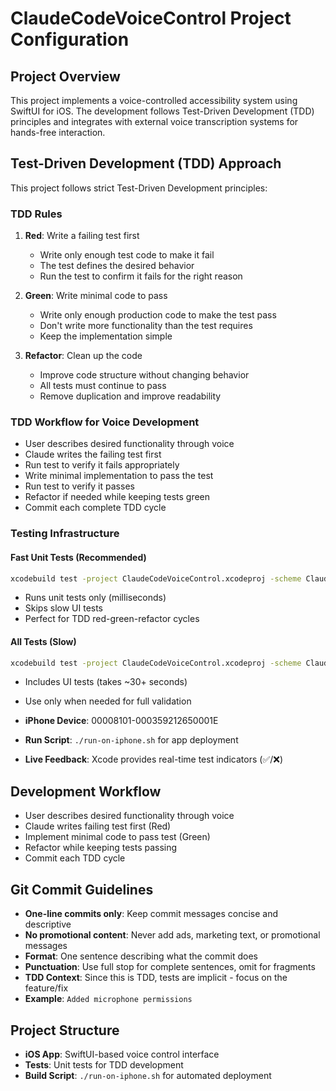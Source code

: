 # ClaudeCodeVoiceControl Project Configuration

## Project Overview
This project implements a voice-controlled accessibility system using SwiftUI for iOS. The development follows Test-Driven Development (TDD) principles and integrates with external voice transcription systems for hands-free interaction.

## Test-Driven Development (TDD) Approach

This project follows strict Test-Driven Development principles:

### TDD Rules
1. **Red**: Write a failing test first
   - Write only enough test code to make it fail
   - The test defines the desired behavior
   - Run the test to confirm it fails for the right reason

2. **Green**: Write minimal code to pass
   - Write only enough production code to make the test pass
   - Don't write more functionality than the test requires
   - Keep the implementation simple

3. **Refactor**: Clean up the code
   - Improve code structure without changing behavior
   - All tests must continue to pass
   - Remove duplication and improve readability

### TDD Workflow for Voice Development
- User describes desired functionality through voice
- Claude writes the failing test first
- Run test to verify it fails appropriately
- Write minimal implementation to pass the test
- Run test to verify it passes
- Refactor if needed while keeping tests green
- Commit each complete TDD cycle

### Testing Infrastructure

#### Fast Unit Tests (Recommended)
```bash
xcodebuild test -project ClaudeCodeVoiceControl.xcodeproj -scheme ClaudeCodeVoiceControl -destination 'id=00008101-000359212650001E' -only-testing:ClaudeCodeVoiceControlTests
```
- Runs unit tests only (milliseconds)
- Skips slow UI tests
- Perfect for TDD red-green-refactor cycles

#### All Tests (Slow)
```bash
xcodebuild test -project ClaudeCodeVoiceControl.xcodeproj -scheme ClaudeCodeVoiceControl -destination 'id=00008101-000359212650001E'
```
- Includes UI tests (takes ~30+ seconds)
- Use only when needed for full validation

- **iPhone Device**: 00008101-000359212650001E
- **Run Script**: `./run-on-iphone.sh` for app deployment
- **Live Feedback**: Xcode provides real-time test indicators (✅/❌)

## Development Workflow
- User describes desired functionality through voice
- Claude writes failing test first (Red)
- Implement minimal code to pass test (Green) 
- Refactor while keeping tests passing
- Commit each TDD cycle

## Git Commit Guidelines
- **One-line commits only**: Keep commit messages concise and descriptive
- **No promotional content**: Never add ads, marketing text, or promotional messages
- **Format**: One sentence describing what the commit does
- **Punctuation**: Use full stop for complete sentences, omit for fragments
- **TDD Context**: Since this is TDD, tests are implicit - focus on the feature/fix
- **Example**: `Added microphone permissions`

## Project Structure
- **iOS App**: SwiftUI-based voice control interface
- **Tests**: Unit tests for TDD development
- **Build Script**: `./run-on-iphone.sh` for automated deployment

